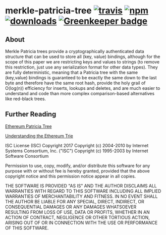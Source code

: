 # merkle-patricia-tree [![travis][travis-image]][travis-url] [![npm][npm-image]][npm-url] [![downloads][downloads-image]][downloads-url] [![Greenkeeper badge](https://badges.greenkeeper.io/PolkaJS/merkle-patricia-tree.svg)](https://greenkeeper.io/)

[travis-image]: https://travis-ci.org/PolkaJS/merkle-patricia-tree.svg?branch=master
[travis-url]: https://travis-ci.org/PolkaJS/merkle-patricia-tree
[npm-image]: https://img.shields.io/npm/v/@polkajs/merkle-patricia-tree.svg
[npm-url]: https://npmjs.org/package/@polkajs/merkle-patricia-tree
[downloads-image]: https://img.shields.io/npm/dm/@polkajs/merkle-patricia-tree.svg
[downloads-url]: https://npmjs.org/package/@polkajs/merkle-patricia-tree

## About

Merkle Patricia trees provide a cryptographically authenticated data structure that can be used to store all (key, value) bindings, although for the scope of this paper we are restricting keys and values to strings (to remove this restriction, just use any serialization format for other data types). They are fully deterministic, meaning that a Patricia tree with the same (key,value) bindings is guaranteed to be exactly the same down to the last byte and therefore have the same root hash, provide the holy grail of O(log(n)) efficiency for inserts, lookups and deletes, and are much easier to understand and code than more complex comparison-based alternatives like red-black trees.

## Further Reading

[Ethereum Patricia Tree](https://github.com/ethereum/wiki/wiki/Patricia-Tree)

[Understanding the Ethereum Trie](https://easythereentropy.wordpress.com/2014/06/04/understanding-the-ethereum-trie/)

ISC License (ISC)
Copyright 2017 <Zion Coin>
Copyright (c) 2004-2010 by Internet Systems Consortium, Inc. ("ISC")
Copyright (c) 1995-2003 by Internet Software Consortium


Permission to use, copy, modify, and/or distribute this software for any purpose with or without fee is hereby granted, provided that the above copyright notice and this permission notice appear in all copies.

THE SOFTWARE IS PROVIDED "AS IS" AND THE AUTHOR DISCLAIMS ALL WARRANTIES WITH REGARD TO THIS SOFTWARE INCLUDING ALL IMPLIED WARRANTIES OF MERCHANTABILITY AND FITNESS. IN NO EVENT SHALL THE AUTHOR BE LIABLE FOR ANY SPECIAL, DIRECT, INDIRECT, OR CONSEQUENTIAL DAMAGES OR ANY DAMAGES WHATSOEVER RESULTING FROM LOSS OF USE, DATA OR PROFITS, WHETHER IN AN ACTION OF CONTRACT, NEGLIGENCE OR OTHER TORTIOUS ACTION, ARISING OUT OF OR IN CONNECTION WITH THE USE OR PERFORMANCE OF THIS SOFTWARE.
